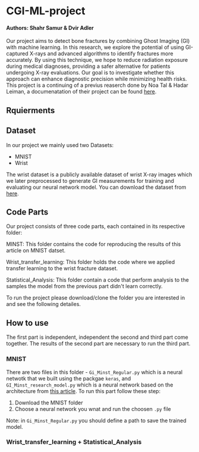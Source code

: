 # CGI-ML-project
#### Authors: Shahr Samur & Dvir Adler

Our project aims to detect bone fractures by combining Ghost Imaging (GI) with machine learning. In this research, we explore the potential of using GI-captured X-rays and advanced algorithms to identify fractures more accurately. By using this technique, we hope to reduce radiation exposure during medical diagnoses, providing a safer alternative for patients undergoing X-ray evaluations. Our goal is to investigate whether this approach can enhance diagnostic precision while minimizing health risks.
This project is a continuing of a previus reaserch done by Noa Tal & Hadar Leiman, a documenatation of their project can be found [here](https://github.com/HadarLeiman/GI_Machine_Learning_Project/tree/master).

## Rquierments


## Dataset
In our project we mainly used two Datasets:
* MNIST
* Wrist

The wrist dataset is a publicly available dataset of wrist X-ray images which we later preprocessed to generate GI measurements for training and evaluating our neural network model. You can download the dataset from [here](https://www.nature.com/articles/s41597-022-01328-z#Sec9).

## Code Parts
Our project consists of three code parts, each contained in its respective folder:

MINST: This folder contains the code for reproducing the results of this article on MNIST datset.

Wrist_transfer_learning: This folder holds the code where we applied transfer learning to the wrist fracture dataset.

Statistical_Analysis: This folder contain a code that perform analysis to the samples the model from the previous part didn't learn correctly.

To run the project please download/clone the folder you are interested in and see the following detailes.

## How to use
The first part is independent, independent the second and third part come together. The results of the second part are necessary to run the third part.
### MNIST
There are two files in this folder - `Gi_Minst_Regular.py` which is a neural netwotk that we built using the packgae `keras`, and `GI_Minst_research_model.py` which is a neural network based on the architecture from [this article](https://pubmed.ncbi.nlm.nih.gov/34624000/). To run this part follow these step:
1. Download the MNIST folder
2. Choose a neural network you wnat and run the choosen `.py` file

Note: in `Gi_Minst_Regular.py` you should define a path to save the trained model.

### Wrist_transfer_learning + Statistical_Analysis








